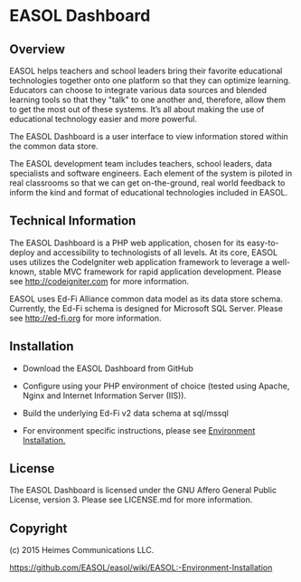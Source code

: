# EASOL Dashboard

## Overview

EASOL helps teachers and school leaders bring their favorite educational technologies together onto one platform so that they can optimize learning. Educators can choose to integrate various data sources and blended learning tools so that they "talk" to one another and, therefore, allow them to get the most out of these systems. It’s all about making the use of educational technology easier and more powerful.

The EASOL Dashboard is a user interface to view information stored within the common data store.

The EASOL development team includes teachers, school leaders, data specialists and software engineers. Each element of the system is piloted in real classrooms so that we can get on-the-ground, real world feedback to inform the kind and format of educational technologies included in EASOL.

## Technical Information

The EASOL Dashboard is a PHP web application, chosen for its easy-to-deploy and accessibility to technologists of all levels.  At its core, EASOL uses utilizes the CodeIgniter web application framework to leverage a well-known, stable MVC framework for rapid application development.  Please see http://codeigniter.com for more information.

EASOL uses Ed-Fi Alliance common data model as its data store schema.  Currently, the Ed-Fi schema is designed for Microsoft SQL Server.  Please see http://ed-fi.org for more information.

## Installation

* Download the EASOL Dashboard from GitHub

* Configure using your PHP environment of choice (tested using Apache, Nginx and Internet Information Server (IIS)).

* Build the underlying Ed-Fi v2 data schema at sql/mssql

* For environment specific instructions, please see [Environment Installation.](https://github.com/EASOL/easol/wiki/EASOL:-Environment-Installation)

## License

The EASOL Dashboard is licensed under the GNU Affero General Public License, version 3.  Please see LICENSE.md for more information.

## Copyright

(c) 2015 Heimes Communications LLC.

https://github.com/EASOL/easol/wiki/EASOL:-Environment-Installation